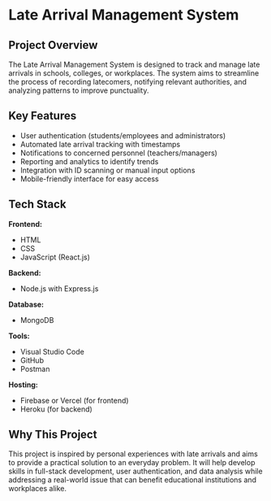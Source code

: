 # Late Arrival Management System

## Project Overview
The Late Arrival Management System is designed to track and manage late arrivals in schools, colleges, or workplaces. The system aims to streamline the process of recording latecomers, notifying relevant authorities, and analyzing patterns to improve punctuality.

## Key Features
- User authentication (students/employees and administrators)
- Automated late arrival tracking with timestamps
- Notifications to concerned personnel (teachers/managers)
- Reporting and analytics to identify trends
- Integration with ID scanning or manual input options
- Mobile-friendly interface for easy access

## Tech Stack

**Frontend:**
- HTML
- CSS
- JavaScript (React.js)

**Backend:**
- Node.js with Express.js

**Database:**
- MongoDB

**Tools:**
- Visual Studio Code
- GitHub
- Postman

**Hosting:**
- Firebase or Vercel (for frontend)
- Heroku (for backend)

## Why This Project
This project is inspired by personal experiences with late arrivals and aims to provide a practical solution to an everyday problem. It will help develop skills in full-stack development, user authentication, and data analysis while addressing a real-world issue that can benefit educational institutions and workplaces alike.
